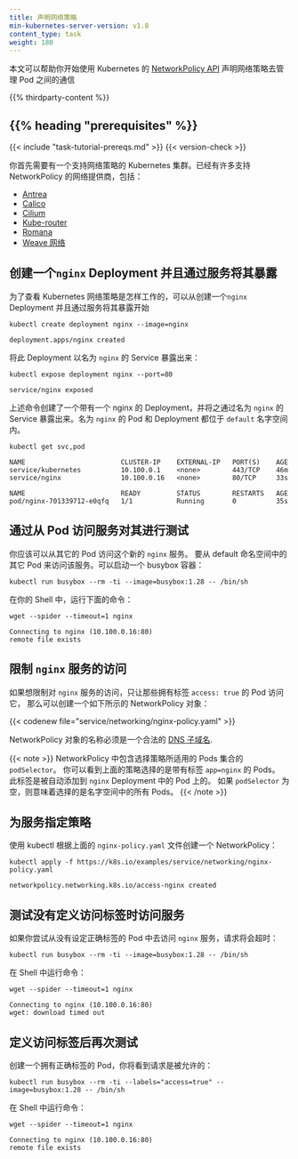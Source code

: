 ```yaml
---
title: 声明网络策略
min-kubernetes-server-version: v1.8
content_type: task
weight: 180
---
```



本文可以帮助你开始使用 Kubernetes 的
[NetworkPolicy API](/zh-cn/docs/concepts/services-networking/network-policies/)
声明网络策略去管理 Pod 之间的通信

{{% thirdparty-content %}}

## {{% heading "prerequisites" %}}

{{< include "task-tutorial-prereqs.md" >}} {{< version-check >}}

你首先需要有一个支持网络策略的 Kubernetes 集群。已经有许多支持 NetworkPolicy 的网络提供商，包括：

* [Antrea](/zh-cn/docs/tasks/administer-cluster/network-policy-provider/antrea-network-policy/)
* [Calico](/zh-cn/docs/tasks/administer-cluster/network-policy-provider/calico-network-policy/)
* [Cilium](/zh-cn/docs/tasks/administer-cluster/network-policy-provider/cilium-network-policy/)
* [Kube-router](/zh-cn/docs/tasks/administer-cluster/network-policy-provider/kube-router-network-policy/)
* [Romana](/zh-cn/docs/tasks/administer-cluster/network-policy-provider/romana-network-policy/)
* [Weave 网络](/zh-cn/docs/tasks/administer-cluster/network-policy-provider/weave-network-policy/)


## 创建一个`nginx` Deployment 并且通过服务将其暴露

为了查看 Kubernetes 网络策略是怎样工作的，可以从创建一个`nginx` Deployment 并且通过服务将其暴露开始

```shell
kubectl create deployment nginx --image=nginx
```

```none
deployment.apps/nginx created
```

将此 Deployment 以名为 `nginx` 的 Service 暴露出来：

```shell
kubectl expose deployment nginx --port=80
```

```none
service/nginx exposed
```

上述命令创建了一个带有一个 nginx 的 Deployment，并将之通过名为 `nginx` 的
Service 暴露出来。名为 `nginx` 的 Pod 和 Deployment 都位于 `default`
名字空间内。

```shell
kubectl get svc,pod
```
```none
NAME                        CLUSTER-IP    EXTERNAL-IP   PORT(S)    AGE
service/kubernetes          10.100.0.1    <none>        443/TCP    46m
service/nginx               10.100.0.16   <none>        80/TCP     33s

NAME                        READY         STATUS        RESTARTS   AGE
pod/nginx-701339712-e0qfq   1/1           Running       0          35s
```

## 通过从 Pod 访问服务对其进行测试

你应该可以从其它的 Pod 访问这个新的 `nginx` 服务。
要从 default 命名空间中的其它 Pod 来访问该服务。可以启动一个 busybox 容器：

```shell
kubectl run busybox --rm -ti --image=busybox:1.28 -- /bin/sh
```

在你的 Shell 中，运行下面的命令：

```shell
wget --spider --timeout=1 nginx
```

```none
Connecting to nginx (10.100.0.16:80)
remote file exists
```

## 限制 `nginx` 服务的访问

如果想限制对 `nginx` 服务的访问，只让那些拥有标签 `access: true` 的 Pod 访问它，
那么可以创建一个如下所示的 NetworkPolicy 对象：

{{< codenew file="service/networking/nginx-policy.yaml" >}}

NetworkPolicy 对象的名称必须是一个合法的
[DNS 子域名](/zh-cn/docs/concepts/overview/working-with-objects/names#dns-subdomain-names).

{{< note >}}
NetworkPolicy 中包含选择策略所适用的 Pods 集合的 `podSelector`。
你可以看到上面的策略选择的是带有标签 `app=nginx` 的 Pods。
此标签是被自动添加到 `nginx` Deployment 中的 Pod 上的。
如果 `podSelector` 为空，则意味着选择的是名字空间中的所有 Pods。
{{< /note >}}

## 为服务指定策略

使用 kubectl 根据上面的 `nginx-policy.yaml` 文件创建一个 NetworkPolicy：

```shell
kubectl apply -f https://k8s.io/examples/service/networking/nginx-policy.yaml
```
```none
networkpolicy.networking.k8s.io/access-nginx created
```

## 测试没有定义访问标签时访问服务

如果你尝试从没有设定正确标签的 Pod 中去访问 `nginx` 服务，请求将会超时：

```shell
kubectl run busybox --rm -ti --image=busybox:1.28 -- /bin/sh
```

在 Shell 中运行命令：

```shell
wget --spider --timeout=1 nginx
```

```none
Connecting to nginx (10.100.0.16:80)
wget: download timed out
```

## 定义访问标签后再次测试

创建一个拥有正确标签的 Pod，你将看到请求是被允许的：

```shell
kubectl run busybox --rm -ti --labels="access=true" --image=busybox:1.28 -- /bin/sh
```
在 Shell 中运行命令：

```shell
wget --spider --timeout=1 nginx
```

```none
Connecting to nginx (10.100.0.16:80)
remote file exists
```


